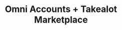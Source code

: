---
title: "Omni Accounts + Takealot Marketplace"
seoTitle: "Omni Accounts Takealot Integration"
seoDescription: "Integrate Omni Accounts and Takealot, and you'll be able to streamline your workflow, simplify the ordering process and save time - and money. Find out more about how a Omni Accounts Takealot Integration can help your business."
lead: "Let Stock2Shop send product inventory updates from Omni Accounts to the Takealot Marketplace. And if you are doing exclusively lead time orders, you can automate the raising of Takealot orders directly into your accounting software. Here’s how we can help you streamline your workflow."
type: "source-marketplace"
source: "omni-accounts"
marketplace: "takealot"
image: "/images/sap-shopify.png"
imageAlt: takealot logo
tags: []
aliases:
    - /integrations/takealot-marketplace-omni-accounts-integration/
---